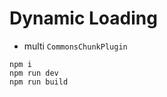 Dynamic Loading
===============

- multi `CommonsChunkPlugin`

```
npm i
npm run dev
npm run build
```
